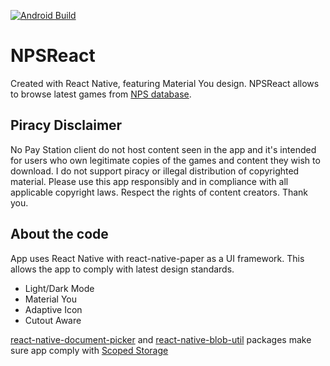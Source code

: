 [![Android Build](https://github.com/100Daisy/NPSReact/actions/workflows/build.yml/badge.svg?branch=main)](https://github.com/100Daisy/NPSReact/actions/workflows/build.yml)
# NPSReact
Created with React Native, featuring Material You design.
NPSReact allows to browse latest games from [NPS database](https://nopaystation.com/).

## Piracy Disclaimer

 No Pay Station client do not host content seen in the app and it's intended for users who own legitimate copies of the games and content they wish to download.
 I do not support piracy or illegal distribution of copyrighted material.
 Please use this app responsibly and in compliance with all applicable copyright laws.
 Respect the rights of content creators. Thank you.

## About the code

App uses React Native with react-native-paper as a UI framework. This allows the app to comply with latest design standards.

- Light/Dark Mode
- Material You
- Adaptive Icon
- Cutout Aware

[react-native-document-picker](https://github.com/rnmods/react-native-document-picker) and [react-native-blob-util](https://github.com/RonRadtke/react-native-blob-util) packages make sure app comply with [Scoped Storage](https://source.android.com/docs/core/storage/scoped)

